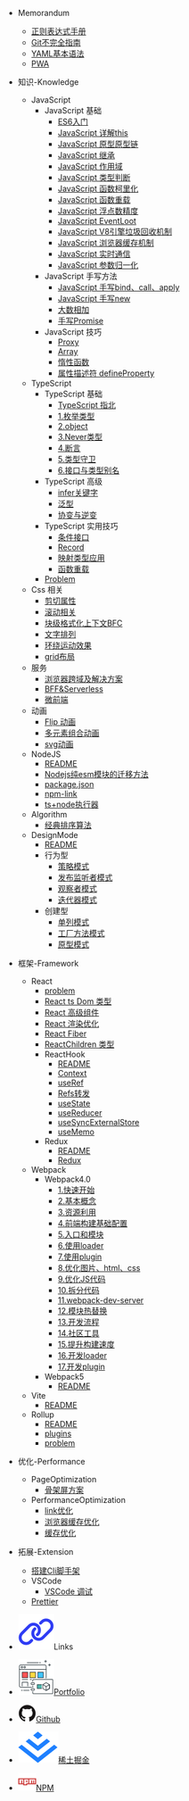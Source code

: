 - Memorandum
  - [正则表达式手册](/post/memorandum/正则表达式手册.md)
  - [Git不完全指南](/post/memorandum/GIT不完全指南.md)
  - [YAML基本语法](/post/memorandum/YAML基本语法.md)
  - [PWA](/post/memorandum/PWA.md)
- 知识-Knowledge
  - JavaScript
    - JavaScript 基础
      - [ES6入门](/post/knowledge/JavaScript/JavaScript基础/ES6入门.md)
      - [JavaScript 详解this](/post/knowledge/JavaScript/JavaScript基础/JavaScript详解this.md)
      - [JavaScript 原型原型链](/post/knowledge/JavaScript/JavaScript基础/JavaScript原型原型链.md)
      - [JavaScript 继承](/post/knowledge/JavaScript/JavaScript基础/JavaScript继承.md)
      - [JavaScript 作用域](/post/knowledge/JavaScript/JavaScript基础/JavaScript作用域.md)
      - [JavaScript 类型判断](/post/knowledge/JavaScript/JavaScript基础/JavaScript类型判断.md)
      - [JavaScript 函数柯里化](/post/knowledge/JavaScript/JavaScript基础/JavaScript函数柯里化.md)
      - [JavaScript 函数重载](/post/knowledge/JavaScript/JavaScript基础/JavaScript函数重载.md)
      - [JavaScript 浮点数精度](/post/knowledge/JavaScript/JavaScript基础/JavaScript浮点数精度.md)
      - [JavaScript EventLoot](/post/knowledge/JavaScript/JavaScript基础/JavaScriptEventLoop.md)
      - [JavaScript V8引擎垃圾回收机制](/post/knowledge/JavaScript/JavaScript基础/JavaScriptV8引擎垃圾回收.md)
      - [JavaScript 浏览器缓存机制](/post/knowledge/JavaScript/JavaScript基础/JavaScript缓存机制/artical.md)
      - [JavaScript 实时通信](/post/knowledge/JavaScript/JavaScript基础/JavaScript实时通信.md)
      - [JavaScript 参数归一化](/post/knowledge/JavaScript/JavaScript基础/参数归一化.md)
    - JavaScript 手写方法
      - [JavaScript 手写bind、call、apply](/post/knowledge/JavaScript/JavaScript手写方法/JavaScript手写bind_call_apply.md)
      - [JavaScript 手写new](/post/knowledge/JavaScript/JavaScript手写方法/JavaScript手写new.md)
      - [大数相加](/post/knowledge/JavaScript/JavaScript手写方法/大数相加.md)
      - [手写Promise](/post/knowledge/JavaScript/JavaScript手写方法/JavaScript手写Promise.md)
    - JavaScript 技巧
      - [Proxy](/post/knowledge/JavaScript/JavaScript属性/Proxy.md)
      - [Array](/post/knowledge/JavaScript/JavaScript属性/Array.md)
      - [惰性函数](/post/knowledge/JavaScript/JavaScript属性/JavaScript惰性函数.md)
      - [属性描述符 defineProperty](/post/knowledge/JavaScript/JavaScript属性/JavaScript属性描述符.md)
  <!-- TypeScript -->
  - TypeScript
    - TypeScript 基础
      - [TypeScript 指北](/post/knowledge/TypeScript/TypeScript基础/README.md)
      - [1.枚举类型](/post/knowledge/TypeScript/TypeScript基础/1_枚举类型.md)
      - [2.object](/post/knowledge/TypeScript/TypeScript基础/2_object.md)
      - [3.Never类型](/post/knowledge/TypeScript/TypeScript基础/3_Never类型.md)
      - [4.断言](/post/knowledge/TypeScript/TypeScript基础/4_TS断言.md)
      - [5.类型守卫](/post/knowledge/TypeScript/TypeScript基础/5_类型守卫.md)
      - [6.接口与类型别名](/post/knowledge/TypeScript/TypeScript基础/6_接口与类型别名.md)
    - TypeScript 高级
      - [infer关键字](/post/knowledge/TypeScript/TypeScript高级/20210816_infer关键字.md)
      - [泛型](/post/knowledge/TypeScript/TypeScript高级/20210901_泛型.md)
      - [协变与逆变](/post/knowledge/TypeScript/TypeScript高级/20220816_协变逆变.md)
    - TypeScript 实用技巧
      - [条件接口](/post/knowledge/TypeScript/TypeScript实用技巧/20221230_条件接口.md)
      - [Record](/post/knowledge/TypeScript/TypeScript实用技巧/20210926_Record.md)
      - [映射类型应用](/post/knowledge/TypeScript/TypeScript实用技巧/20230330_mappingType.md)
      - [函数重载](/post/knowledge/TypeScript/TypeScript实用技巧/20231206_函数重载.md)
    - [Problem](/post/knowledge/TypeScript/Problem.md)
  <!-- Css -->
  - Css 相关
    - [剪切属性](/post/knowledge/Css/clip-path.md)
    - [滚动相关](/post/knowledge/Css/滚动相关.md)
    - [块级格式化上下文BFC](/post/knowledge/Css/BFC.md)
    - [文字排列](/post/knowledge/Css/文字排列.md)
    - [环绕运动效果](/post/knowledge/Css/环绕运动.md)
    - [grid布局](/post/knowledge/Css/grid布局.md)
  - 服务
    - [浏览器跨域及解决方案](/post/knowledge/Service/前端跨域及解决方案.md)
    - [BFF&Serverless](/post/knowledge/Service/BFF_Serverless.md)
    - [微前端](/post/knowledge/Service/微前端.md)
  <!-- Animation -->
  - 动画
    - [Flip 动画](/post/knowledge/Animation/Flip动画.md)
    - [多元素组合动画](/post/knowledge/Animation/多元素组合动画.md)
    - [svg动画](/post/knowledge/Animation/svg动画.md)
  <!-- NodeJS -->
  - NodeJS
    - [README](/post/knowledge/NodeJS/README.md)
    - [Nodejs纯esm模块的迁移方法](/post/knowledge/NodeJS/Nodejs纯esm模块的迁移方法.md)
    - [package.json](/post/knowledge/NodeJS/package.json.md)
    - [npm-link](/post/knowledge/NodeJS/npm-link.md)
    - [ts+node执行器](/post/knowledge/NodeJS/node执行器.md)
  - Algorithm
    - [经典排序算法](/post/knowledge/Algorithm/sort-algorithm.md)
  - DesignMode
    - [README](/post/knowledge/DesignMode/README.md)
    - 行为型
      - [策略模式](/post/knowledge/DesignMode/StrategyMode.md)
      - [发布监听者模式](/post/knowledge/DesignMode/PublishSubscribePattern.md)
      - [观察者模式](/post/knowledge/DesignMode/ObserverMode.md)
      - [迭代器模式](/post/knowledge/DesignMode/Iterator.md)
    - 创建型
      - [单列模式](/post/knowledge/DesignMode/SingleColumnPattern.md)
      - [工厂方法模式](/post/knowledge/DesignMode/FactoryMethodPattern.md)
      - [原型模式](/post/knowledge/DesignMode/PrototypePattern.md)
- 框架-Framework
  - React
    - [problem](/post/framework/React/problem.md)
    - [React ts Dom 类型](/post/framework/React/react-dom.md)
    - [React 高级组件](/post/framework/React/20210705_高阶组件.md)
    - [React 渲染优化](/post/framework/React/20210819_React渲染优化.md)
    - [React Fiber](/post/framework/React/20211014_Fiber.md)
    - [ReactChildren 类型](/post/framework/React/20230810_ReactChildren类型.md)
    - ReactHook
      - [README](/post/framework/React/ReactHook/20210526_ReactHook.md)
      - [Context](/post/framework/React/ReactHook/20210630_Context.md)
      - [useRef](/post/framework/React/ReactHook/hooks_useRef.md)
      - [Refs转发](/post/framework/React/ReactHook/20210702_Refs转发.md)
      - [useState](/post/framework/React/ReactHook/20220726_useState.md)
      - [useReducer](/post/framework/React/ReactHook/20210715_useReducer.md)
      - [useSyncExternalStore](/post/framework/React/ReactHook/20220726_useSyncExternalStore.md)
      - [useMemo](/post/framework/React/ReactHook/20220917_useMemo.md)
    - Redux
      - [README](/post/framework/React/Redux/README.md)
      - [Redux](/post/framework/React/Redux/20210629_Redux.md)
  - Webpack
    - Webpack4.0
      - [1.快速开始](/post/framework/Webpack/Webpack4.0/1.快速开始.md)
      - [2.基本概念](/post/framework/Webpack/Webpack4.0/2.基本概念.md)
      - [3.资源利用](/post/framework/Webpack/Webpack4.0/3.资源利用.md)
      - [4.前端构建基础配置](/post/framework/Webpack/Webpack4.0/4.前端构建基础配置.md)
      - [5.入口和模块](/post/framework/Webpack/Webpack4.0/5.入口和模块.md)
      - [6.使用loader](/post/framework/Webpack/Webpack4.0/6.使用loader.md)
      - [7.使用plugin](/post/framework/Webpack/Webpack4.0/7.使用plugin.md)
      - [8.优化图片、html、css](/post/framework/Webpack/Webpack4.0/8.优化图片&HTML&CSS.md)
      - [9.优化JS代码](/post/framework/Webpack/Webpack4.0/9.优化JS代码.md)
      - [10.拆分代码](/post/framework/Webpack/Webpack4.0/10.拆分代码.md)
      - [11.webpack-dev-server](/post/framework/Webpack/Webpack4.0/11.webpack-dev-server.md)
      - [12.模块热替换](/post/framework/Webpack/Webpack4.0/12.模块热替换.md)
      - [13.开发流程](/post/framework/Webpack/Webpack4.0/13.开发流程.md)
      - [14.社区工具](/post/framework/Webpack/Webpack4.0/14.社区工具.md)
      - [15.提升构建速度](/post/framework/Webpack/Webpack4.0/15.提升构建速度.md)
      - [16.开发loader](/post/framework/Webpack/Webpack4.0/16.开发loader.md)
      - [17.开发plugin](/post/framework/Webpack/Webpack4.0/17.开发plugin.md)
    - Webpack5
      - [README](/post/framework/Webpack/README.md)
  - Vite
    - [README](/post/framework/Vite/README.md)
  - Rollup
    - [README](/post/framework/Rollup/README.md)
    - [plugins](/post/framework/Rollup/Plugins.md)
    - [problem](/post/framework/Rollup/Problems.md)
- 优化-Performance
  - PageOptimization
    - [骨架屏方案](/post/performance/骨架屏方案.md)
  - PerformanceOptimization
    - [link优化](/post/performance/link优化.md)
    - [浏览器缓存优化](/post/performance/浏览器缓存.md)
    - [缓存优化](/post/performance/缓存优化.md)
- 拓展-Extension
  - [搭建Cli脚手架](/post/extension/搭建Cli脚手架.md)
  - VSCode
    - [VSCode 调试](/post/extension/VSCode/debugging.md)
  - [Prettier](/post/extension/Prettier.md)

- <p class="sidebar-link-title"><img src="/assets/img/link.svg"></img>Links</p>
- <a class="sidebar-link" target="_blank" href="https://portfolio.zhangjc.cn/"><img src="/assets/img/portfolio.svg"></img>Portfolio</a>
- <a class="sidebar-link" target="_blank" href="https://github.com/zhangjichengcc"><img src="/assets/img/github.svg"></img>Github</a>
- <a class="sidebar-link" target="_blank" href="https://juejin.cn/user/3491704659003998"><img src="/assets/img/juejin.svg"></img>稀土掘金</a>
- <a class="sidebar-link" target="_blank" href="https://www.npmjs.com/~zhangjicheng"><img src="/assets/img/npm.svg"></img>NPM</a>
